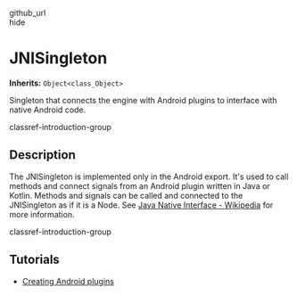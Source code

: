 github\_url  
hide

# JNISingleton

**Inherits:** `Object<class_Object>`

Singleton that connects the engine with Android plugins to interface
with native Android code.

classref-introduction-group

## Description

The JNISingleton is implemented only in the Android export. It's used to
call methods and connect signals from an Android plugin written in Java
or Kotlin. Methods and signals can be called and connected to the
JNISingleton as if it is a Node. See [Java Native Interface -
Wikipedia](https://en.wikipedia.org/wiki/Java_Native_Interface) for more
information.

classref-introduction-group

## Tutorials

-   [Creating Android
    plugins](../tutorials/platform/android/android_plugin.html#doc-android-plugin)
